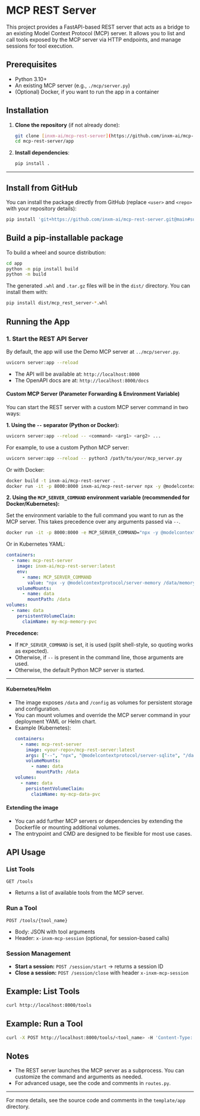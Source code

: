 # MCP REST Server

This project provides a FastAPI-based REST server that acts as a bridge to an existing Model Context Protocol (MCP) server. It allows you to list and call tools exposed by the MCP server via HTTP endpoints, and manage sessions for tool execution.

## Prerequisites
- Python 3.10+
- An existing MCP server (e.g., `./mcp/server.py`)
- (Optional) Docker, if you want to run the app in a container

## Installation
1. **Clone the repository** (if not already done):

   ```bash
   git clone [inxm-ai/mcp-rest-server](https://github.com/inxm-ai/mcp-rest-server.git)
   cd mcp-rest-server/app
   ```
2. **Install dependencies**:

   ```bash
   pip install .
   ```

---

## Install from GitHub

You can install the package directly from GitHub (replace `<user>` and `<repo>` with your repository details):

```bash
pip install 'git+https://github.com/inxm-ai/mcp-rest-server.git@main#subdirectory=app'
```

## Build a pip-installable package

To build a wheel and source distribution:

```bash
cd app
python -m pip install build
python -m build
```

The generated `.whl` and `.tar.gz` files will be in the `dist/` directory. You can install them with:

```bash
pip install dist/mcp_rest_server-*.whl
```

## Running the App

### 1. Start the REST API Server

By default, the app will use the Demo MCP server at `../mcp/server.py`.

```bash
uvicorn server:app --reload
```

- The API will be available at: `http://localhost:8000`
- The OpenAPI docs are at: `http://localhost:8000/docs`


#### Custom MCP Server (Parameter Forwarding & Environment Variable)

You can start the REST server with a custom MCP server command in two ways:

**1. Using the `--` separator (Python or Docker):**

```bash
uvicorn server:app --reload -- <command> <arg1> <arg2> ...
```

For example, to use a custom Python MCP server:

```bash
uvicorn server:app --reload -- python3 /path/to/your/mcp_server.py
```

Or with Docker:

```bash
docker build -t inxm-ai/mcp-rest-server .
docker run -it -p 8000:8000 inxm-ai/mcp-rest-server npx -y @modelcontextprotocol/server-memory /data/memory.json
```

**2. Using the `MCP_SERVER_COMMAND` environment variable (recommended for Docker/Kubernetes):**

Set the environment variable to the full command you want to run as the MCP server. This takes precedence over any arguments passed via `--`.

```bash
docker run -it -p 8000:8000 -e MCP_SERVER_COMMAND="npx -y @modelcontextprotocol/server-memory /data/memory.json" inxm-ai/mcp-rest-server
```

Or in Kubernetes YAML:

```yaml
containers:
  - name: mcp-rest-server
    image: inxm-ai/mcp-rest-server:latest
    env:
      - name: MCP_SERVER_COMMAND
        value: "npx -y @modelcontextprotocol/server-memory /data/memory.json"
    volumeMounts:
      - name: data
        mountPath: /data
volumes:
  - name: data
    persistentVolumeClaim:
      claimName: my-mcp-memory-pvc
```

**Precedence:**
- If `MCP_SERVER_COMMAND` is set, it is used (split shell-style, so quoting works as expected).
- Otherwise, if `--` is present in the command line, those arguments are used.
- Otherwise, the default Python MCP server is started.

---

#### Kubernetes/Helm

- The image exposes `/data` and `/config` as volumes for persistent storage and configuration.
- You can mount volumes and override the MCP server command in your deployment YAML or Helm chart.
- Example (Kubernetes):
  ```yaml
  containers:
    - name: mcp-rest-server
      image: <your-repo>/mcp-rest-server:latest
      args: ["--", "npx", "@modelcontextprotocol/server-sqlite", "/data/database.db"]
      volumeMounts:
        - name: data
          mountPath: /data
  volumes:
    - name: data
      persistentVolumeClaim:
        claimName: my-mcp-data-pvc
  ```

#### Extending the image

- You can add further MCP servers or dependencies by extending the Dockerfile or mounting additional volumes.
- The entrypoint and CMD are designed to be flexible for most use cases.

## API Usage

### List Tools
```http
GET /tools
```
- Returns a list of available tools from the MCP server.

### Run a Tool
```http
POST /tools/{tool_name}
```
- Body: JSON with tool arguments
- Header: `x-inxm-mcp-session` (optional, for session-based calls)

### Session Management
- **Start a session:** `POST /session/start` → returns a session ID
- **Close a session:** `POST /session/close` with header `x-inxm-mcp-session`

## Example: List Tools
```bash
curl http://localhost:8000/tools
```

## Example: Run a Tool
```bash
curl -X POST http://localhost:8000/tools/<tool_name> -H 'Content-Type: application/json' -d '{"arg1": "value"}'
```

## Notes
- The REST server launches the MCP server as a subprocess. You can customize the command and arguments as needed.
- For advanced usage, see the code and comments in `routes.py`.

---

For more details, see the source code and comments in the `template/app` directory.
